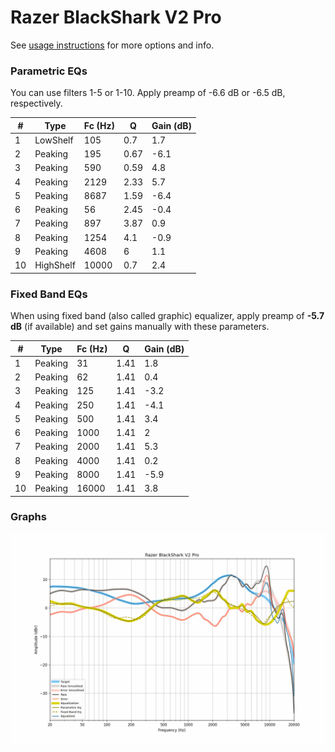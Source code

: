 # Razer BlackShark V2 Pro
See [usage instructions](https://github.com/jaakkopasanen/AutoEq#usage) for more options and info.

### Parametric EQs
You can use filters 1-5 or 1-10. Apply preamp of -6.6 dB or -6.5 dB, respectively.

|   # | Type      |   Fc (Hz) |    Q |   Gain (dB) |
|-----|-----------|-----------|------|-------------|
|   1 | LowShelf  |       105 | 0.7  |         1.7 |
|   2 | Peaking   |       195 | 0.67 |        -6.1 |
|   3 | Peaking   |       590 | 0.59 |         4.8 |
|   4 | Peaking   |      2129 | 2.33 |         5.7 |
|   5 | Peaking   |      8687 | 1.59 |        -6.4 |
|   6 | Peaking   |        56 | 2.45 |        -0.4 |
|   7 | Peaking   |       897 | 3.87 |         0.9 |
|   8 | Peaking   |      1254 | 4.1  |        -0.9 |
|   9 | Peaking   |      4608 | 6    |         1.1 |
|  10 | HighShelf |     10000 | 0.7  |         2.4 |

### Fixed Band EQs
When using fixed band (also called graphic) equalizer, apply preamp of **-5.7 dB** (if available) and set gains manually with these parameters.

|   # | Type    |   Fc (Hz) |    Q |   Gain (dB) |
|-----|---------|-----------|------|-------------|
|   1 | Peaking |        31 | 1.41 |         1.8 |
|   2 | Peaking |        62 | 1.41 |         0.4 |
|   3 | Peaking |       125 | 1.41 |        -3.2 |
|   4 | Peaking |       250 | 1.41 |        -4.1 |
|   5 | Peaking |       500 | 1.41 |         3.4 |
|   6 | Peaking |      1000 | 1.41 |         2   |
|   7 | Peaking |      2000 | 1.41 |         5.3 |
|   8 | Peaking |      4000 | 1.41 |         0.2 |
|   9 | Peaking |      8000 | 1.41 |        -5.9 |
|  10 | Peaking |     16000 | 1.41 |         3.8 |

### Graphs
![](./Razer%20BlackShark%20V2%20Pro.png)
